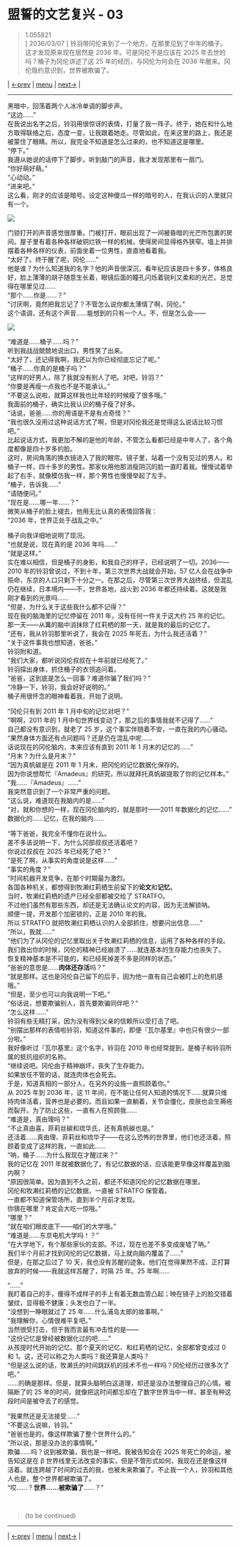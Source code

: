 # 盟誓的文艺复兴 - 03
> 1.055821  
> [ 2036/03/07 ] 铃羽带冈伦来到了一个地方，在那里见到了中年的桶子。这才发现原来现在居然是 2036 年。可是冈伦不是应该在 2025 年去世的吗？桶子为冈伦讲述了这 25 年的经历，与冈伦为何会在 2036 年醒来。冈伦隐约意识到，世界被欺骗了。  

| [←prev](./0124) | [menu](../) | [next→](./0126) |

---

黑暗中，回荡着两个人冰冷单调的脚步声。  
“这边……”  
在我说出名字之后，铃羽用很惊讶的表情，打量了我一阵子。终于，她在和什么地方取得联络之后，态度一变，让我跟着她走。尽管如此，在来这里的路上，我还是被蒙住了眼睛。所以，我完全不知道是怎么过来的，也不知道这是哪里。  
“停下。”  
我遵从她说的话停下了脚步。听到敲门的声音，我才发现那里有一扇门。  
“你好萌好萌。”  
“心动动。”  
“进来吧。”  
这么看，刚才的应该是暗号。设定这种傻瓜一样的暗号的人，在我认识的人里就只有一个。  

![](../static/image/0125-1.png)

门锁打开的声音感觉很厚重。门被打开，眼前出现了一间被昏暗的光芒所包裹的房间。屋子里有着各种各样破铜烂铁一样的机械，使得房间显得格外狭窄。墙上并排摆着各种各样的仪表，前面坐着一位男性，直直地看着我。  
“太好了。终于醒了呢，冈伦……”  
他是谁？为什么知道我的名字？他的声音很深沉，看年纪应该是四十多岁，体格良好，脸上薄薄的胡子随意生长着，眼镜后面的瞳孔闪烁着锐利又柔和的光芒。总觉得在哪里见过……  
“那个……你是……？”  
“讨厌啊，竟然把我忘记了？不管怎么说你都太薄情了啊，冈伦。”  
这个语调，还有这个声音……能想到的只有一个人。不，但是怎么会——  

![](../static/image/0125-2.png)

“难道是……桶子……吗？”  
听到我战战兢兢地说出口，男性笑了出来。  
“太好了，还记得我啊，我还以为你已经彻底忘记了呢。”  
“桶子……你真的是桶子吗？”  
“这样的好男人，除了我就没有别人了吧。对吧，铃羽？”  
“你要是再瘦一点我也不是不能承认。”  
“不要这么说啦，就算这样我也比年轻的时候瘦了很多哦。”  
我面前的桶子，确实比我认识的桶子瘦了好多。  
“话说，爸爸……你的用语是不是有点奇怪？”  
“我也很久没用过这种说话方式了啊，但是对冈伦我还是觉得这么说话比较习惯吧。”  
比起说话方式，我更加不解的是他的年龄，不管怎么看都已经是中年人了，各个角度都像是四十岁多的脸。  
这时，房间角落的换衣镜进入了我的眼帘。镜子里，站着一个没有见过的男人。和桶子一样，四十多岁的男性。那家伙用他那消瘦阴沉的脸一直盯着我。慢慢试着举起了右手，就像模仿我一样，那个男性也慢慢举起了左手。  
“桶子，告诉我……”  
“请随便问。”  
“现在是……哪一年……？”  
微笑从桶子的脸上褪去，他用无比认真的表情回答我：  
“2036 年，世界正处于战乱之中。”  

桶子向我详细地说明了现况。  
“也就是说，现在真的是 2036 年吗……”  
“就是这样。”  
实在难以相信，但是桶子的身影，和我自己的样子，已经说明了一切。2036——2010 年的铃羽曾说过，不到十年，第三次世界大战就会开始，57 亿人会在战争中殒命，东京的人口只剩下十分之一。在那之后，尽管第三次世界大战终结，但混乱仍在继续，日本境内——不，世界各地，战火到 2036 年都还持续着。这就是我刚才看到的光景吗……  
“但是，为什么关于这些我什么都不记得？”  
现在我的脑海里的记忆停留在 2011 年，没有任何一件关于这大约 25 年的记忆。那一天——从篝的脑中消抹除了红莉栖的那一天，就是我的最后的记忆了。  
“还有，我从铃羽那里听说了，我会在 2025 年死去，为什么我还活着？”  
“关于这件事我也想知道，爸爸。”  
铃羽附和道。  
“我们大家，都听说冈伦叔叔在十年前就已经死了。”  
铃羽探出身体，抓住桶子的衣领追问着。  
“爸爸，这到底是怎么一回事？难道你骗了我们吗？”  
“冷静一下，铃羽，我会好好说明的。”  
桶子用很怀念的眼神看着我，开始了说明。  

“冈伦只有到 2011 年 1 月中旬的记忆对吧？”  
“啊啊，2011 年的 1 月中旬世界线变动了，那之后的事情我就不记得了……”  
自己都没有意识到，就老了 25 岁，这个事实伴随着不安，一直在我的内心骚动。  
“果然身体方面还有点问题吗？还是仍在混乱中呢……  
 话说现在的冈伦脑内，本来应该有直到 2011 年 1 月末的记忆的……”  
“月末？为什么是月末？”  
“因为真帆碳是在 2011 年 1 月末，把冈伦的记忆数据化保存的。  
 因为你说想帮忙『Amadeus』的研究，所以就拜托真帆碳提取了你的记忆样本。”  
“我……『Amadeus』……”  
我突然意识到了一个非常严重的问题。  
“这么说，难道现在我脑内的是……”  
“对，就和你想的一样，现在冈伦脑内的，就是那时——2011 年数据化的记忆……”  
数据化的……记忆，在我的脑内……  

“等下爸爸，我完全不懂你在说什么。  
 差不多该说明一下，为什么冈部叔叔还活着吧？  
 你说过叔叔在 2025 年已经死了吧？”  
“是死了啊，从事实的角度说是这样……”  
“事实的角度？”  
“时间机器开发竞争，在那个时期最为激烈。  
 各国各种机关，都想得到牧濑红莉栖生前留下的**论文**和**记忆**。  
 当时，牧濑红莉栖的遗产已经全部都被交给了 STRATFO。  
 不过他们虽然有那些东西，却还是无法确认论文的内容，因为无法解锁呐。  
 顺便一提，开发那个加密锁的，正是 2010 年的我。  
 所以 STRATFO 就把牧濑红莉栖认识的人全部抓住，想要问出信息……”  
“所以，我就……”  
“他们为了从冈伦的记忆里取出关于牧濑红莉栖的信息，运用了各种各样的手段。  
 我们救出你的时候，冈伦的精神已经崩溃了……就连基本的生存能力也丧失了。  
 恢复精神基本是不可能的，和已经死掉差不多是同样的状态。”  
“爸爸的意思是……**肉体还存活**吗？”  
“就是那样。这也是冈伦自己留下的后手，因为他一直有自己会被盯上的危机感哦。”  
“但是，至少也可以向我说明一下吧。”  
“俗话说，想要欺骗别人，首先要欺骗同伴吧？”  
“怎么这样……”  
铃羽有些无精打采，因为没有得到父亲的信赖所以受打击了吧。  
“别摆出那样的表情啦铃羽，知道这件事的，即便『瓦尔基里』中也只有很少一部分啦。”  
我好像听过『瓦尔基里』这个名字，铃羽在 2010 年也经常提到，是桶子和铃羽所属的抵抗组织的名称。  
“继续说吧。冈伦由于精神崩坏，丧失了生存能力。  
 如果放任不管的话，就连肉体也会死去。  
 于是，知道真相的一部分人，在另外的设施一直照顾着你。”  
从 2025 年到 2036 年，这 11 年间，在不能让任何人知道的情况下……就算只维持肉体活着，营养也是必要的。而且如果一直躺着，关节会僵化，皮肤也会生褥疮而裂开。为了防止这些，一直有人在照顾我……  
“难道是，真由理吗？”  
“不止真由喜，菲莉丝碳和琉华氏，还有真帆碳也是。”  
还活着……真由理、菲莉丝和琉华子——在这么恐怖的世界里，他们也还活着，照顾着变成了这样的我，一直如此……  
“呐，桶子……为什么我现在才醒过来？”  
我的记忆在 2011 年就被数据化了。有记忆数据的话，应该能更早像这样覆盖到脑内啊？  
“原因很简单。因为直到不久之前，都还不知道冈伦的记忆数据在哪里。  
 冈伦和牧濑红莉栖的记忆数据，一直被 STRATFO 保管着。  
 一直都不知道保管场所，直到半个月前才发现。  
 你猜在哪里？肯定会大吃一惊哦。”  
“哪里？”  
“就在咱们眼皮底下——咱们的大学哦。”  
“难道是……东京电机大学吗！？”  
“在大学地下，有个那些家伙的支部。不过，现在也差不多变成废墟了呐。”  
 我们半个月前才找到冈伦的记忆数据，马上就向脑内覆盖了……”  
但是，在那之后过了 10 天，我也没有苏醒的迹象。他们在觉得果然不成，正打算放弃的时候——我就这样苏醒了，时隔 25 年。25 年啊……  

“……”  
我盯着自己的手，痩得不成样子的手上有着无数血管凸起；映在镜子上的脸交错着皱纹，显得极不健康；头发也白了一半。  
“没想到一睁眼就过了 25 年……什么浦岛太郎的故事啊。”  
“我理解你，心情很难平复吧。”  
当然很受打击，但于我而言最有冲击性的是——  
“这份记忆是曾经被数据化过的吧……”  
从孩提时代开始的记忆、那个夏天的记忆、和红莉栖的记忆，全部都曾变成过 0 和 1。这，还可以称之为人类吗？我还算是人类吗？  
“但是这么说的话，牧濑氏的时间跳跃机的技术不也一样吗？冈伦经历过很多次了吧。”  
……的确是那样。但是，就算头脑明白这道理，却还是没办法整理自己的心情。被隔断了的 25 年的时间，就像把这时间都忘却在了数字世界当中一样，甚至有种这段时间是被夺去了的感觉。  

“我果然还是无法接受……”  
“不要这么说嘛，铃羽。”  
“爸爸也是的，像这样欺骗了整个世界什么的。”  
“所以说，那是没办法的事情啊。”  
欺骗……吗？说到被欺骗，我也是一样吧。我被告知会在 2025 年死亡的命运，被告知这是在 β 世界线里无法改变的事实，但是不管形式如何，我现在还是像这样活着。就连跨越了时间的过去的我，也被未来欺骗了。不止我一个人，铃羽和其他人也是，整个世界都被欺骗了。  
“哎……？**世界……被欺骗了**……？”  


<br/>

> (to be continued)
---

| [←prev](./0124) | [menu](../) | [next→](./0126) |
